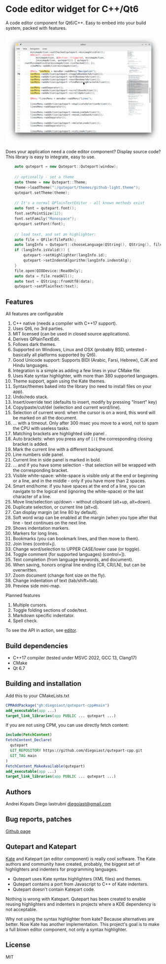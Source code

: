 # Code editor widget for C++/Qt6

A code editor component for Qt6/C++. Easy to embed into your build system, packed with features.


![qutepart.png](qutepart.png)

Does your application need a code editor component? Display
source code? This library is easy to integrate, easy to use.


```C++
    auto qutepart = new Qutepart::Qutepart(window);
    
    // optionally - set a theme    
    auto theme = new Qutepart::Theme;
    theme->loadTheme(":/qutepart/themes/github-light.theme");
    qutepart.setTheme(theme);

    // It's a normal QPlainTextEditor - all known methods exist
    auto font = qutepart.font();
    font.setPointSize(12);
    font.setFamily("Monospace");
    qutepart.setFont(font);

    // load text, and set an highlighter:
    auto file = QFile(filePath);
    auto langInfo = Qutepart::chooseLanguage(QString(), QString(), filePath);
    if (langInfo.isValid()) {
        qutepart->setHighlighter(langInfo.id);
        qutepart->setIndentAlgorithm(langInfo.indentAlg);
    }
    file.open(QIODevice::ReadOnly);
    auto data = file.readAll();
    auto text = QString::fromUtf8(data);
    qutepart->setPlainText(text);
```

## Features

All features are configurable

1. C++ native (needs a compiler with C++17 support).
2. Uses Qt6, no 3rd parties.
3. MIT licensed (can be used in closed source applications).
4. Derives QPlainTextEdit.
5. Follows dark themes.
6. Supported on Windows, Linux and OSX (probably BSD, untested - basically
   all platforms supported by Qt6).
7. Good Unicode support: Supports BIDI (Arabic, Farsi, Hebrew), CJK and Hindu languages.
8. Integration is a simple as adding a few lines in your CMake file.
9. Uses Kate syntax highlighter, with more than 380 supported languages.
10. Theme support, again using the Kate themes.
11. Syntax/themes baked into the library (no need to install files on your app).
12. Undo/redo stack. 
13. Insert/override text (defaults to insert, modify by pressing "Insert" key)
14. Copy/paste/cut/del (selection and current word/line).
15. Selection of current word: when the cursor is on a word,
    this word will be marked on all the document.
16. ... with a timeout. Only after 300 msec you move to a word,
    not to spam the CPU with useless tasks.
17. Matching brackets are highlighted side panel .
18. Auto brackets: when you press any of `[({` the corresponding closing
    bracket is added.
19. Mark the current line with a different background.
20. Line numbers side panel.
21. Current line in side panel is marked in bold.
22. ... and if you have some selection - that selection will be wrapped
    with the corresponding bracket.
23. Visible white-space: white-space is visible only at the end or beginning
    or a line, and in the middle - only if you have more than 2 spaces.
24. Smart end/home: if you have spaces at the end of a line, you can
    navigate to the logical end (ignoring the white-space) or the last
    character of a line.
25. Move line/selection up/down - without clipboard (alt+up, alt+down).
26. Duplicate selection, or current line (alt+d).
27. Can display margin (at line 80 by default).
28. Soft word wrap can be enabled at the margin (when you type after that line - text continues
    on the next line.
29. Shows indentation markers.
30. Markers for long lines.
31. Bookmarks (you can bookmark lines, and then move to them).
32. Join lines (control+j).
33. Change word/selection to UPPER CASE/lower case (or toggle).
34. Toggle comment (for supported languages) (control+]).
35. Text completion (from language keywords, and document).
36. When saving, honors original line ending (CR, CR/LN), but
    can be overwritten.
37. Zoom document (change font size on the fly).
38. Change indentation of text (tab/shift+tab).
39. Preview side mini-map.

Planned features

1. Multiple cursors.
2. Toggle folding sections of code/text.
3. Markdown specific indentator.
4. Spell check.

To see the API in action, see [editor](editor.cpp).

## Build dependencies
* C++17 compiler (tested under MSVC 2022, GCC 13, Clang17)
* CMake
* Qt 6.7

## Building and installation
Add this to your CMakeLists.txt

```CMake
CPMAddPackage("gh:diegoiast/qutepart-cpp#main")
add_executable(app ...)
target_link_libraries(app PUBLIC ... qutepart ...)
```

If you are not using CPM, you can use directly fetch content:
```CMake
include(FetchContent)
FetchContent_Declare(
  qutepart
  GIT_REPOSITORY https://github.com/diegoiast/qutepart-cpp.git
  GIT_TAG main
)
FetchContent_MakeAvailable(qutepart)
add_executable(app ...)
target_link_libraries(app PUBLIC ... qutepart ...)
```

## Authors
Andrei Kopats
Diego Iastrubni <diegoiast@gmail.com>

## Bug reports, patches
[Github page](https://github.com/diegoiast/qutepart-cpp)

## Qutepart and Katepart
[Kate](http://kate-editor.org/) and Katepart (an editor component) is really cool software. The Kate authors and community have created, probably, the biggest set of highlighters and indenters for programming languages.

* Qutepart uses Kate syntax highlighters (XML files) and themes.
* Qutepart contains a port from Javascript to C++ of Kate indenters.
* Qutepart doesn't contain Katepart code.

Nothing is wrong with Katepart. Qutepart has been created to enable reusing highlighters and indenters in projects where a KDE dependency is not acceptable.

Why not using the syntax highlighter from kate? Because alternatives are better. Now Kate has another implementation. This project's goal
is to make a full blown editor component, not only a syntax highlighter.

## License
MIT
